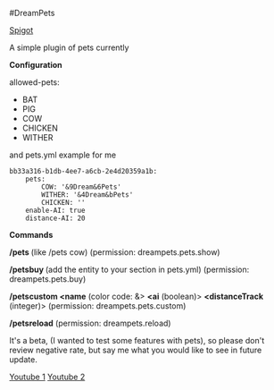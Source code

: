 #DreamPets

[Spigot](https://www.spigotmc.org/resources/dreampets.40971/)

A simple plugin of pets currently

**Configuration**

allowed-pets:

- BAT
- PIG
- COW
- CHICKEN
- WITHER

and pets.yml example for me

    bb33a316-b1db-4ee7-a6cb-2e4d20359a1b:
	    pets:
		    COW: '&9Dream&6Pets'
		    WITHER: '&4Dream&bPets'
		    CHICKEN: ''
	    enable-AI: true
	    distance-AI: 20

**Commands**

**/pets <entity>**  (like /pets cow) (permission: dreampets.pets.show)

**/petsbuy <entiy>**  (add the entity to your section in pets.yml)  (permission: dreampets.pets.buy)

**/petscustom <entity> <name**  (color code: &>  **<ai**  (boolean)>  **<distanceTrack**  (integer)>  (permission: dreampets.pets.custom)

**/petsreload** (permission: dreampets.reload)

It's a beta, (I wanted to test some features with pets), so please don't review negative rate, but say me what you would like to see in future update.

[Youtube 1](https://youtu.be/j9Bi7w4tK8Y)
[Youtube 2](https://youtu.be/t_bAOQvSAuc)
